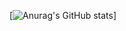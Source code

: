 
[![Anurag's GitHub stats](https://github-readme-stats.vercel.app/api?username=ryuichi3811&show_icons=true)]

